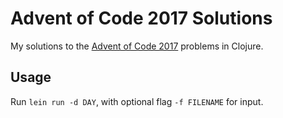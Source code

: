# Advent of Code 2017 Solutions

My solutions to the [Advent of Code 2017](https://adventofcode.com/2017) problems in Clojure.

## Usage

Run `lein run -d DAY`, with optional flag `-f FILENAME` for input.